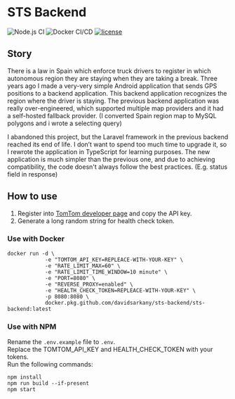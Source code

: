 # STS Backend
![Node.js CI](https://github.com/davidsarkany/sts-backend/workflows/Node.js%20CI/badge.svg)
![Docker CI/CD](https://github.com/davidsarkany/sts-backend/workflows/Docker%20CI/CD/badge.svg)
[![license](https://badgen.net/github/license/davidsarkany/sts-backend)](https://github.com/davidsarkany/sts-backend/blob/master/LICENSE)

## Story
There is a law in Spain which enforce truck drivers to register in which autonomous region they are staying when they are taking a break. 
Three years ago I made a very-very simple Android application that sends GPS positions to a backend application. This backend application recognizes the region where the driver is staying. The previous backend application was really over-engineered, which supported multiple map providers and it had a self-hosted fallback provider. (I converted Spain region map to MySQL polygons and i wrote a selecting query)

I abandoned this project, but the Laravel framework in the previous backend reached its end of life. I don’t want to spend too much time to upgrade it, so I rewrote the application in TypeScript for learning purposes. The new application is much simpler than the previous one, and due to achieving compatibility, the code doesn't always follow the best practices. (E.g. status field in response)

## How to use
1. Register into [TomTom developer page](https://developer.tomtom.com/) and copy the API key.
2. Generate a long random string for health check token.


### Use with Docker
```
docker run -d \
            -e "TOMTOM_API_KEY=REPLEACE-WITH-YOUR-KEY" \
            -e "RATE_LIMIT_MAX=60" \
            -e "RATE_LIMIT_TIME_WINDOW=10 minute" \
            -e "PORT=8080" \
            -e "REVERSE_PROXY=enabled" \
            -e "HEALTH_CHECK_TOKEN=REPLEACE-WITH-YOUR-KEY" \
            -p 8080:8080 \
            docker.pkg.github.com/davidsarkany/sts-backend/sts-backend:latest
```

### Use with NPM
Rename the `.env.example` file to `.env`. \
Replace the TOMTOM_API_KEY and HEALTH_CHECK_TOKEN with your tokens. \
Run the following commands:
```
npm install
npm run build --if-present
npm start
```
